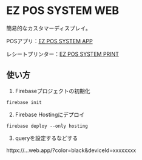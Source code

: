 # EZ POS SYSTEM WEB

簡易的なカスタマーディスプレイ。

POSアプリ：[EZ POS SYSTEM APP](https://github.com/opera7133/ez_pos_system_app)

レシートプリンター：[EZ POS SYSTEM PRINT](https://github.com/opera7133/ez_pos_system_print)

## 使い方

1. Firebaseプロジェクトの初期化

```shell
firebase init
```

2. Firebase Hostingにデプロイ

```shell
firebase deploy --only hosting
```

3. queryを設定するなどする

httpx://...web.app/?color=black&deviceId=xxxxxxxx
